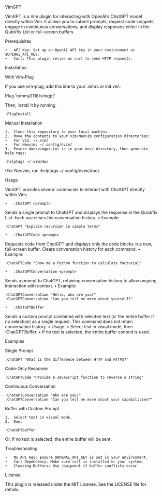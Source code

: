 VimGPT

VimGPT is a Vim plugin for interacting with OpenAI’s ChatGPT model directly within Vim. It allows you to submit prompts, request code snippets, engage in continuous conversations, and display responses either in the Quickfix List or full-screen buffers.

Prerequisites

	•	API Key: Set up an OpenAI API key in your environment as $OPENAI_API_KEY.
	•	Curl: This plugin relies on curl to send HTTP requests.

Installation

With Vim-Plug

If you use vim-plug, add this line to your .vimrc or init.vim:

Plug 'tommy2118/vimgpt'

Then, install it by running:

```vim
:PlugInstall
```

Manual Installation

	1.	Clone this repository to your local machine.
	2.	Move the contents to your Vim/Neovim configuration directories:
	•	For Vim: ~/.vim/
	•	For Neovim: ~/.config/nvim/
	3.	Ensure doc/vimgpt.txt is in your doc/ directory, then generate help tags:

```vim
:helptags ~/.vim/doc
```

(For Neovim, run :helptags ~/.config/nvim/doc).

Usage

VimGPT provides several commands to interact with ChatGPT directly within Vim:

	•	:ChatGPT <prompt>
Sends a single prompt to ChatGPT and displays the response in the Quickfix List. Each use clears the conversation history.
	•	Example:

```vim
:ChatGPT "Explain recursion in simple terms"
```

	•	:ChatGPTCode <prompt>
Requests code from ChatGPT and displays only the code blocks in a new, full-screen buffer. Clears conversation history for each command.
	•	Example:

```vim
:ChatGPTCode "Show me a Python function to calculate factorial"
```

	•	:ChatGPTConversation <prompt>
Sends a prompt to ChatGPT, retaining conversation history to allow ongoing interaction with context.
	•	Example:

```vim
:ChatGPTConversation "Hello, who are you?"
:ChatGPTConversation "Can you tell me more about yourself?"
```

	•	:ChatGPTBuffer
Sends a custom prompt combined with selected text (or the entire buffer if no selection) as a single request. This command does not retain conversation history.
	•	Usage:
	•	Select text in visual mode, then :ChatGPTBuffer.
	•	If no text is selected, the entire buffer content is used.

Examples

Single Prompt

```vim
:ChatGPT "What is the difference between HTTP and HTTPS?"
```

Code-Only Response

```vim
:ChatGPTCode "Provide a JavaScript function to reverse a string"
```

Continuous Conversation

```vim
:ChatGPTConversation "Who are you?"
:ChatGPTConversation "Can you tell me more about your capabilities?"
```

Buffer with Custom Prompt

	1.	Select text in visual mode.
	2.	Run:

```vim
:ChatGPTBuffer
```

Or, if no text is selected, the entire buffer will be sent.

Troubleshooting

	•	No API Key: Ensure $OPENAI_API_KEY is set in your environment.
	•	Curl Dependency: Make sure curl is installed on your system.
	•	Clearing Buffers: Use :bwipeout if buffer conflicts occur.

License

This plugin is released under the MIT License. See the LICENSE file for details.
